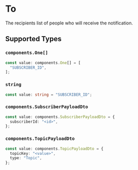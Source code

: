 # To

The recipients list of people who will receive the notification.


## Supported Types

### `components.One[]`

```typescript
const value: components.One[] = [
  "SUBSCRIBER_ID",
];
```

### `string`

```typescript
const value: string = "SUBSCRIBER_ID";
```

### `components.SubscriberPayloadDto`

```typescript
const value: components.SubscriberPayloadDto = {
  subscriberId: "<id>",
};
```

### `components.TopicPayloadDto`

```typescript
const value: components.TopicPayloadDto = {
  topicKey: "<value>",
  type: "Topic",
};
```

